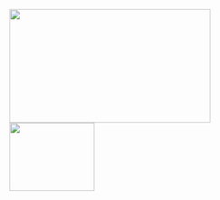 <img src="https://encrypted-tbn0.gstatic.com/images?q=tbn:ANd9GcR42lo5vuX03R6DteP0i1JLaT8ZR9Aaq96rsg&usqp=CAU" height="200" width="355"/><img src="https://encrypted-tbn0.gstatic.com/images?q=tbn:ANd9GcTOlKQmssTqSOWEnJl0xlkCv-j2z8r--SKJWw&usqp=CAU" height="120" width="150"/>
